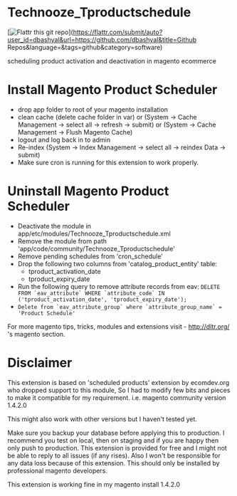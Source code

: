 Technooze_Tproductschedule
==========================

[![Flattr this git repo](http://api.flattr.com/button/flattr-badge-large.png)](https://flattr.com/submit/auto?user_id=dbashyal&url=https://github.com/dbashyal&title=Github Repos&language=&tags=github&category=software)

scheduling product activation and deactivation in magento ecommerce

Install Magento Product Scheduler
=================================
- drop app folder to root of your magento installation
- clean cache (delete cache folder in var) or (System -> Cache Management -> select all -> refresh -> submit) or (System -> Cache Management -> Flush Magento Cache)
- logout and log back in to admin
- Re-index (System -> Index Management -> select all -> reindex Data -> submit)
- Make sure cron is running for this extension to work properly.


Uninstall Magento Product Scheduler
===================================
- Deactivate the module in app/etc/modules/Technooze_Tproductschedule.xml
- Remove the module from path 'app/code/community/Technooze_Tproductschedule'
- Remove pending schedules from 'cron_schedule'
- Drop the following two columns from 'catalog_product_entity' table:
    - tproduct_activation_date
    - tproduct_expiry_date
- Run the following query to remove attribute records from eav:
```DELETE FROM `eav_attribute` WHERE `attribute_code` IN ('tproduct_activation_date', 'tproduct_expiry_date');```
- ```Delete from `eav_attribute_group` where `attribute_group_name` = 'Product Schedule'```

For more magento tips, tricks, modules and extensions visit - http://dltr.org/ 's magento section.

Disclaimer
==========
This extension is based on 'scheduled products' extension by ecomdev.org who dropped support to this module, So I had to modify few bits and pieces to make it compatible for my requirement. i.e. magento community version 1.4.2.0

This might also work with other versions but I haven't tested yet.

Make sure you backup your database before applying this to production. I recommend you test on local, then on staging and if you are happy then only push to production. This extension is provided for free and I might not be able to reply to all issues (if any rises). Also I won't be responsible for any data loss because of this extension. This should only be installed by professional magento developers.

This extension is working fine in my magento install 1.4.2.0
